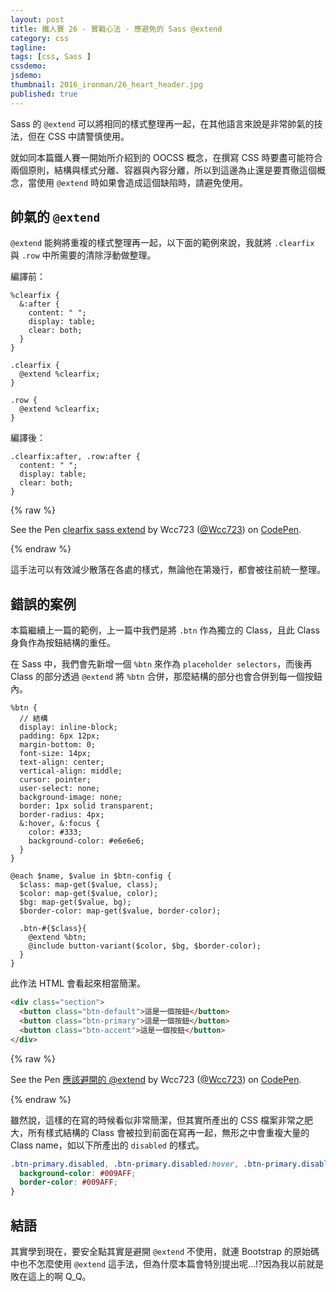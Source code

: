 ```yaml
---
layout: post
title: 鐵人賽 26 - 實戰心法 - 應避免的 Sass @extend
category: css
tagline:
tags: [css, Sass ]
cssdemo:
jsdemo:
thumbnail: 2016_ironman/26_heart_header.jpg
published: true
---
```


Sass 的 `@extend` 可以將相同的樣式整理再一起，在其他語言來說是非常帥氣的技法，但在 CSS 中請警慎使用。

就如同本篇鐵人賽一開始所介紹到的 OOCSS 概念，在撰寫 CSS 時要盡可能符合兩個原則，結構與樣式分離、容器與內容分離，所以到這邊為止還是要貫徹這個概念，當使用 `@extend` 時如果會造成這個缺陷時，請避免使用。

<!-- more -->

## 帥氣的 `@extend`

`@extend` 能夠將重複的樣式整理再一起，以下面的範例來說，我就將 `.clearfix` 與 `.row` 中所需要的清除浮動做整理。

編譯前：

```
%clearfix {
  &:after {
    content: " ";
    display: table;
    clear: both;
  }
}

.clearfix {
  @extend %clearfix;
}

.row {
  @extend %clearfix;
}
```

編譯後：
```
.clearfix:after, .row:after {
  content: " ";
  display: table;
  clear: both;
}
```

{% raw %}
<p data-height="265" data-theme-id="0" data-slug-hash="qqGKYP" data-default-tab="css" data-user="Wcc723" data-embed-version="2" data-pen-title="clearfix sass extend" class="codepen">See the Pen <a href="http://codepen.io/Wcc723/pen/qqGKYP/">clearfix sass extend</a> by Wcc723 (<a href="http://codepen.io/Wcc723">@Wcc723</a>) on <a href="http://codepen.io">CodePen</a>.</p>
<script async src="https://production-assets.codepen.io/assets/embed/ei.js"></script>
{% endraw %}

這手法可以有效減少散落在各處的樣式，無論他在第幾行，都會被往前統一整理。

## 錯誤的案例

本篇繼續上一篇的範例，上一篇中我們是將 `.btn` 作為獨立的 Class，且此 Class 身負作為按鈕結構的重任。

在 Sass 中，我們會先新增一個 `%btn` 來作為 `placeholder selectors`，而後再 Class 的部分透過 `@extend` 將 `%btn` 合併，那麼結構的部分也會合併到每一個按鈕內。

```
%btn {
  // 結構
  display: inline-block;
  padding: 6px 12px;
  margin-bottom: 0;
  font-size: 14px;
  text-align: center;
  vertical-align: middle;
  cursor: pointer;
  user-select: none;
  background-image: none;
  border: 1px solid transparent;
  border-radius: 4px;
  &:hover, &:focus {
    color: #333;
    background-color: #e6e6e6;
  }
}

@each $name, $value in $btn-config {
  $class: map-get($value, class);
  $color: map-get($value, color);
  $bg: map-get($value, bg);
  $border-color: map-get($value, border-color);

  .btn-#{$class}{
    @extend %btn;
    @include button-variant($color, $bg, $border-color);
  }
}
```

此作法 HTML 會看起來相當簡潔。

```html
<div class="section">
  <button class="btn-default">這是一個按鈕</button>
  <button class="btn-primary">這是一個按鈕</button>
  <button class="btn-accent">這是一個按鈕</button>
</div>
```

{% raw %}
<p data-height="265" data-theme-id="0" data-slug-hash="JbqZOJ" data-default-tab="css,result" data-user="Wcc723" data-embed-version="2" data-pen-title="應該避開的 @extend" class="codepen">See the Pen <a href="http://codepen.io/Wcc723/pen/JbqZOJ/">應該避開的 @extend</a> by Wcc723 (<a href="http://codepen.io/Wcc723">@Wcc723</a>) on <a href="http://codepen.io">CodePen</a>.</p>
<script async src="https://production-assets.codepen.io/assets/embed/ei.js"></script>
{% endraw %}

雖然說，這樣的在寫的時候看似非常簡潔，但其實所產出的 CSS 檔案非常之肥大，所有樣式結構的 Class 會被拉到前面在寫再一起，無形之中會重複大量的 Class name，如以下所產出的 `disabled` 的樣式。

```css
.btn-primary.disabled, .btn-primary.disabled:hover, .btn-primary.disabled:focus, .btn-primary.disabled.focus, .btn-primary.disabled:active, .btn-primary.disabled.active, .btn-primary[disabled], .btn-primary[disabled]:hover, .btn-primary[disabled]:focus, .btn-primary[disabled].focus, .btn-primary[disabled]:active, .btn-primary[disabled].active, fieldset[disabled] .btn-primary, fieldset[disabled] .btn-primary:hover, fieldset[disabled] .btn-primary:focus, fieldset[disabled] .btn-primary.focus, fieldset[disabled] .btn-primary:active, fieldset[disabled] .btn-primary.active {
  background-color: #009AFF;
  border-color: #009AFF;
}
```

## 結語

其實學到現在，要安全點其實是避開 `@extend` 不使用，就連 Bootstrap 的原始碼中也不怎麼使用 `@extend` 這手法，但為什麼本篇會特別提出呢...!?因為我以前就是敗在這上的啊 Q_Q。
